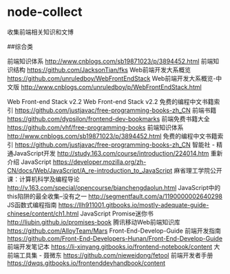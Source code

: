 # node-collect
  收集前端相关知识和文博

##综合类

前端知识体系                http://www.cnblogs.com/sb19871023/p/3894452.html
前端知识结构                https://github.com/JacksonTian/fks
Web前端开发大系概览         https://github.com/unruledboy/WebFrontEndStack
Web前端开发大系概览-中文版   http://www.cnblogs.com/unruledboy/p/WebFrontEndStack.html

Web Front-end Stack v2.2    Web Front-end Stack v2.2
免费的编程中文书籍索引       https://github.com/justjavac/free-programming-books-zh_CN
前端书籍                    https://github.com/dypsilon/frontend-dev-bookmarks
前端免费书籍大全             https://github.com/vhf/free-programming-books
前端知识体系                 http://www.cnblogs.com/sb19871023/p/3894452.html
免费的编程中文书籍索引        https://github.com/justjavac/free-programming-books-zh_CN
智能社 - 精通JavaScript开发  http://study.163.com/course/introduction/224014.htm
重新介绍 JavaScript         https://developer.mozilla.org/zh-CN/docs/Web/JavaScript/A_re-introduction_to_JavaScript
麻省理工学院公开课：计算机科学及编程导论    http://v.163.com/special/opencourse/bianchengdaolun.html
JavaScript中的this陷阱的最全收集–没有之一    http://segmentfault.com/a/1190000002640298
JS函数式编程指南             https://llh911001.gitbooks.io/mostly-adequate-guide-chinese/content/ch1.html
JavaScript Promise迷你书    http://liubin.github.io/promises-book
腾讯移动Web前端知识库        https://github.com/AlloyTeam/Mars
Front-End-Develop-Guide 前端开发指南  https://github.com/Front-End-Developers-Hunan/Front-End-Develop-Guide
前端开发笔记本               https://li-xinyang.gitbooks.io/frontend-notebook/content
大前端工具集 - 聂微东        https://github.com/nieweidong/fetool
前端开发者手册               https://dwqs.gitbooks.io/frontenddevhandbook/content

